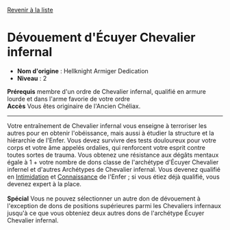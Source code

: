 [Revenir à la liste](..)

# Dévouement d'Écuyer Chevalier infernal

 * **Nom d'origine** : Hellknight Armiger Dedication
 * **Niveau** : 2


<p><span id="ctl00_MainContent_DetailedOutput"><strong>Prérequis</strong> membre d'un ordre de Chevalier infernal, qualifié en armure lourde et dans l'arme favorie de votre ordre <br><strong>Accès</strong> Vous êtes originaire de l'Ancien Chéliax.<br></span></p>
<hr>
<p>Votre entraînement de Chevalier infernal vous enseigne à terroriser les autres pour en obtenir l'obéissance, mais aussi à étudier la structure et la hiérarchie de l'Enfer. Vous devez survivre des tests douloureux pour votre corps et votre âme appelés ordalies, qui renforcent votre esprit contre toutes sortes de trauma. Vous obtenez une résistance aux dégâts mentaux égale à  1 + votre nombre de dons classe de l'archétype d'Écuyer Chevalier infernel et d'autres Archétypes de Chevalier infernal. Vous devenez qualifié en <a href="https://2e.aonprd.com/Skills.aspx?ID=7">Intimidation</a> et <a href="https://2e.aonprd.com/Skills.aspx?ID=8">Connaissance</a> de l'Enfer ; si vous étiez déjà qualifié, vous devenez expert à la place.<br><br><strong>Spécial</strong> Vous ne pouvez sélectionner un autre don de dévouement à l'exception de dons de positions supérieures parmi les Chevaliers infernaux  jusqu'à ce que vous obteniez deux autres dons de l'archétype Écuyer Chevalier infernal.&nbsp;</p>